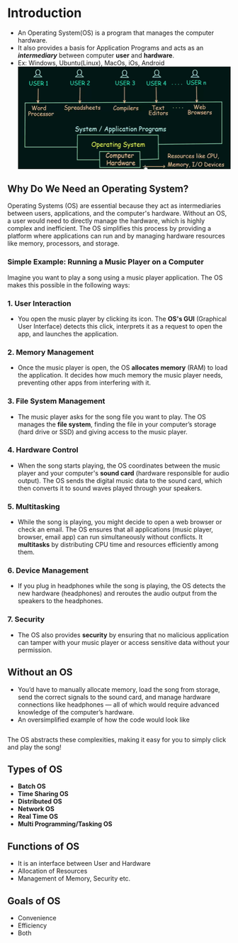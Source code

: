 # Introduction
- An Operating System(OS) is a program that  manages the computer hardware.
- It also provides a basis for Application Programs and acts as an ***intermediary*** between computer **user** and **hardware**.
- Ex:  Windows, Ubuntu(Linux), MacOs, iOs, Android
  ![image](images/image-1.png)

## Why Do We Need an Operating System?

Operating Systems (OS) are essential because they act as intermediaries between users, applications, and the computer's hardware. Without an OS, a user would need to directly manage the hardware, which is highly complex and inefficient. The OS simplifies this process by providing a platform where applications can run and by managing hardware resources like memory, processors, and storage.

### Simple Example: Running a Music Player on a Computer

Imagine you want to play a song using a music player application. The OS makes this possible in the following ways:

### 1. User Interaction
- You open the music player by clicking its icon. The **OS's GUI** (Graphical User Interface) detects this click, interprets it as a request to open the app, and launches the application.

### 2. Memory Management
- Once the music player is open, the OS **allocates memory** (RAM) to load the application. It decides how much memory the music player needs, preventing other apps from interfering with it.

### 3. File System Management
- The music player asks for the song file you want to play. The OS manages the **file system**, finding the file in your computer’s storage (hard drive or SSD) and giving access to the music player.

### 4. Hardware Control
- When the song starts playing, the OS coordinates between the music player and your computer's **sound card** (hardware responsible for audio output). The OS sends the digital music data to the sound card, which then converts it to sound waves played through your speakers.

### 5. Multitasking
- While the song is playing, you might decide to open a web browser or check an email. The OS ensures that all applications (music player, browser, email app) can run simultaneously without conflicts. It **multitasks** by distributing CPU time and resources efficiently among them.

### 6. Device Management
- If you plug in headphones while the song is playing, the OS detects the new hardware (headphones) and reroutes the audio output from the speakers to the headphones.

### 7. Security
- The OS also provides **security** by ensuring that no malicious application can tamper with your music player or access sensitive data without your permission.

## Without an OS
- You’d have to manually allocate memory, load the song from storage, send the correct signals to the sound card, and manage hardware connections like headphones — all of which would require advanced knowledge of the computer’s hardware.
- An oversimplified example of how the code would look like
```asm

```

The OS abstracts these complexities, making it easy for you to simply click and play the song!

## Types of OS
- **Batch OS**
- **Time Sharing OS**
- **Distributed OS**
- **Network OS**
- **Real Time OS**
- **Multi Programming/Tasking OS**

## Functions of OS
- It is an interface between User and Hardware
- Allocation of Resources
- Management of Memory, Security etc.

## Goals of OS
- Convenience
- Efficiency
- Both